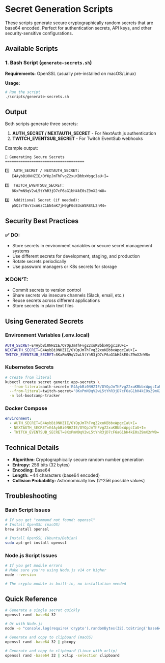 # Secret Generation Scripts

These scripts generate secure cryptographically random secrets that are base64 encoded. Perfect for authentication secrets, API keys, and other security-sensitive configurations.

## Available Scripts

### 1. Bash Script (`generate-secrets.sh`)

**Requirements:** OpenSSL (usually pre-installed on macOS/Linux)

**Usage:**
```bash
# Run the script
./scripts/generate-secrets.sh
```


## Output

Both scripts generate three secrets:

1. **AUTH_SECRET / NEXTAUTH_SECRET** - For NextAuth.js authentication
2. **TWITCH_EVENTSUB_SECRET** - For Twitch EventSub webhooks

Example output:
```
🔐 Generating Secure Secrets
====================================

1️⃣  AUTH_SECRET / NEXTAUTH_SECRET:
   E4AybBi0NHZIE/OYOpJmThFvgZ2xuKBbbxWpgcIaU+I=

2️⃣  TWITCH_EVENTSUB_SECRET:
   8KxPmN9qV2wL5tYhR3jD7cF6aG1bH4kE0sZ9mX2nW8=

3️⃣  Additional Secret (if needed):
   p5Q2rT8vY3xA6zC1bN4mK7jH9gF0dE3sW5R8tL2nM4=
```

## Security Best Practices

### ✅ DO:
- Store secrets in environment variables or secure secret management systems
- Use different secrets for development, staging, and production
- Rotate secrets periodically
- Use password managers or K8s secrets for storage

### ❌ DON'T:
- Commit secrets to version control
- Share secrets via insecure channels (Slack, email, etc.)
- Reuse secrets across different applications
- Store secrets in plain text files

## Using Generated Secrets

### Environment Variables (.env.local)
```bash
AUTH_SECRET=E4AybBi0NHZIE/OYOpJmThFvgZ2xuKBbbxWpgcIaU+I=
NEXTAUTH_SECRET=E4AybBi0NHZIE/OYOpJmThFvgZ2xuKBbbxWpgcIaU+I=
TWITCH_EVENTSUB_SECRET=8KxPmN9qV2wL5tYhR3jD7cF6aG1bH4kE0sZ9mX2nW8=
```

### Kubernetes Secrets
```bash
# Create from literal
kubectl create secret generic app-secrets \
  --from-literal=auth-secret='E4AybBi0NHZIE/OYOpJmThFvgZ2xuKBbbxWpgcIaU+I=' \
  --from-literal=twitch-secret='8KxPmN9qV2wL5tYhR3jD7cF6aG1bH4kE0sZ9mX2nW8=' \
  -n lol-bootcamp-tracker
```

### Docker Compose
```yaml
environment:
  - AUTH_SECRET=E4AybBi0NHZIE/OYOpJmThFvgZ2xuKBbbxWpgcIaU+I=
  - NEXTAUTH_SECRET=E4AybBi0NHZIE/OYOpJmThFvgZ2xuKBbbxWpgcIaU+I=
  - TWITCH_EVENTSUB_SECRET=8KxPmN9qV2wL5tYhR3jD7cF6aG1bH4kE0sZ9mX2nW8=
```

## Technical Details

- **Algorithm:** Cryptographically secure random number generation
- **Entropy:** 256 bits (32 bytes)
- **Encoding:** Base64
- **Length:** ~44 characters (base64 encoded)
- **Collision Probability:** Astronomically low (2^256 possible values)

## Troubleshooting

### Bash Script Issues
```bash
# If you get "command not found: openssl"
# Install OpenSSL (macOS)
brew install openssl

# Install OpenSSL (Ubuntu/Debian)
sudo apt-get install openssl
```

### Node.js Script Issues
```bash
# If you get module errors
# Make sure you're using Node.js v14 or higher
node --version

# The crypto module is built-in, no installation needed
```

## Quick Reference

```bash
# Generate a single secret quickly
openssl rand -base64 32

# Or with Node.js
node -e "console.log(require('crypto').randomBytes(32).toString('base64'))"

# Generate and copy to clipboard (macOS)
openssl rand -base64 32 | pbcopy

# Generate and copy to clipboard (Linux with xclip)
openssl rand -base64 32 | xclip -selection clipboard
```
